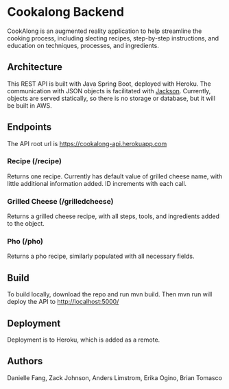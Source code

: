 # Cookalong Backend

CookAlong is an augmented reality application to help streamline the cooking process, including slecting recipes, step-by-step instructions, and education on techniques, processes, and ingredients.

## Architecture
This REST API is built with Java Spring Boot, deployed with Heroku. The communication with JSON objects is facilitated with [Jackson](https://www.baeldung.com/jackson). Currently, objects are served statically, so there is no storage or database, but it will be built in AWS.

## Endpoints
The API root url is <https://cookalong-api.herokuapp.com>

### Recipe (/recipe)
Returns one recipe. Currently has default value of grilled cheese name, with little additional information added. ID increments with each call. 

### Grilled Cheese (/grilledcheese)
Returns a grilled cheese recipe, with all steps, tools, and ingredients added to the object. 

### Pho (/pho)
Returns a pho recipe, similarly populated with all necessary fields.

## Build
To build locally, download the repo and run mvn build. Then mvn run will deploy the API to <http://localhost:5000/>

## Deployment
Deployment is to Heroku, which is added as a remote.

## Authors
Danielle Fang, Zack Johnson, Anders Limstrom, Erika Ogino, Brian Tomasco